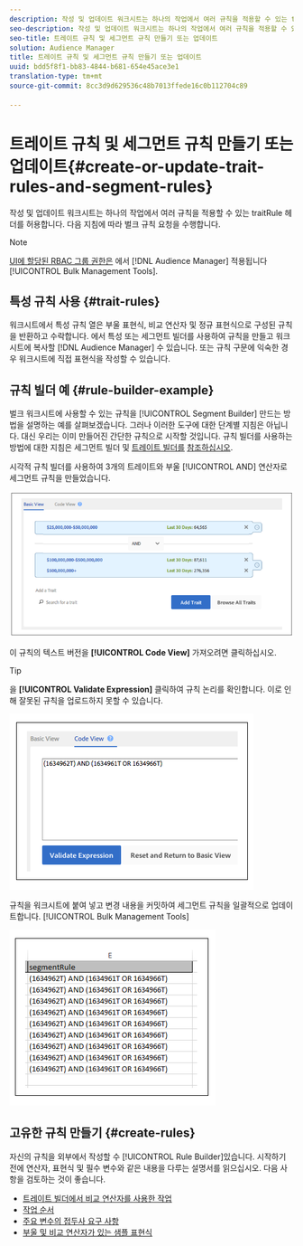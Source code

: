 ```yaml
---
description: 작성 및 업데이트 워크시트는 하나의 작업에서 여러 규칙을 적용할 수 있는 traitRule 헤더를 허용합니다. 다음 지침에 따라 벌크 규칙 요청을 수행합니다.
seo-description: 작성 및 업데이트 워크시트는 하나의 작업에서 여러 규칙을 적용할 수 있는 traitRule 헤더를 허용합니다. 다음 지침에 따라 벌크 규칙 요청을 수행합니다.
seo-title: 트레이트 규칙 및 세그먼트 규칙 만들기 또는 업데이트
solution: Audience Manager
title: 트레이트 규칙 및 세그먼트 규칙 만들기 또는 업데이트
uuid: bdd5f8f1-bb83-4844-b681-654e45ace3e1
translation-type: tm+mt
source-git-commit: 8cc3d9d629536c48b7013ffede16c0b112704c89

---
```



# 트레이트 규칙 및 세그먼트 규칙 만들기 또는 업데이트{#create-or-update-trait-rules-and-segment-rules}

작성 및 업데이트 워크시트는 하나의 작업에서 여러 규칙을 적용할 수 있는 traitRule 헤더를 허용합니다. 다음 지침에 따라 벌크 규칙 요청을 수행합니다.

<!-- 

<p>c_bulk_rules.xml </p>

 -->

>[!NOTE]
>
>[UI에 할당된 RBAC 그룹 권한은](../../features/administration/administration-overview.md) 에서 [!DNL Audience Manager] 적용됩니다 [!UICONTROL Bulk Management Tools].

## 특성 규칙 사용 {#trait-rules}

워크시트에서 특성 규칙 열은 부울 표현식, 비교 연산자 및 정규 표현식으로 구성된 규칙을 반환하고 수락합니다. 에서 특성 또는 세그먼트 빌더를 사용하여 규칙을 만들고 워크시트에 복사할 [!DNL Audience Manager] 수 있습니다. 또는 규칙 구문에 익숙한 경우 워크시트에 직접 표현식을 작성할 수 있습니다.

## 규칙 빌더 예 {#rule-builder-example}

벌크 워크시트에 사용할 수 있는 규칙을 [!UICONTROL Segment Builder] 만드는 방법을 설명하는 예를 살펴보겠습니다. 그러나 이러한 도구에 대한 단계별 지침은 아닙니다. 대신 우리는 이미 만들어진 간단한 규칙으로 시작할 것입니다. 규칙 빌더를 사용하는 방법에 대한 지침은 세그먼트 빌더 및 [트레이트 빌더를](../../features/segments/segment-builder.md) [참조하십시오](../../features/traits/about-trait-builder.md).

시각적 규칙 빌더를 사용하여 3개의 트레이트와 부울 [!UICONTROL AND] 연산자로 세그먼트 규칙을 만들었습니다.

![](assets/visualrule.png)

이 규칙의 텍스트 버전을 **[!UICONTROL Code View]** 가져오려면 클릭하십시오.

>[!TIP]
>
>을 **[!UICONTROL Validate Expression]** 클릭하여 규칙 논리를 확인합니다. 이로 인해 잘못된 규칙을 업로드하지 못할 수 있습니다.

![](assets/coderule.png)

규칙을 워크시트에 붙여 넣고 변경 내용을 커밋하여 세그먼트 규칙을 일괄적으로 업데이트합니다. [!UICONTROL Bulk Management Tools]

![](assets/segmentrule.png)

## 고유한 규칙 만들기 {#create-rules}

자신의 규칙을 외부에서 작성할 수 [!UICONTROL Rule Builder]있습니다. 시작하기 전에 연산자, 표현식 및 필수 변수와 같은 내용을 다루는 설명서를 읽으십시오. 다음 사항을 검토하는 것이 좋습니다.

* [트레이트 빌더에서 비교 연산자를 사용한 작업](../../features/traits/trait-comparison-operators.md)
* [작업 순서](../../features/traits/trait-operator-precedence.md)
* [주요 변수의 접두사 요구 사항](../../features/traits/trait-variable-prefixes.md)
* [부울 및 비교 연산자가 있는 샘플 표현식](../../features/traits/trait-expression-samples.md)

